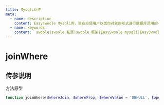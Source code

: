 ```yaml
---
title: Mysqli组件
meta:
  - name: description
    content: Easyswoole Mysqli库，旨在方便用户以面向对象的形式进行数据库调用的一个库。并且为Orm组件等高级用法提供了基础支持
  - name: keywords
    content:  swoole|swoole 拓展|swoole 框架|EasySwoole mysqli|EasySwoole ORM|Swoole mysqli协程客户端|swoole ORM
---
```

# joinWhere



## 传参说明

方法原型
```php
function joinWhere($whereJoin, $whereProp, $whereValue = 'DBNULL', $operator = '=', $cond = 'AND')
```
